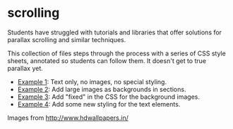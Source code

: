 scrolling
=========

Students have struggled with tutorials and libraries that offer solutions for parallax scrolling and similar techniques.

This collection of files steps through the process with a series of CSS style sheets, annotated so students can follow them. It doesn't get to true parallax yet.

+ [Example 1](http://macloo.github.io/scrolling/example1.html): Text only, no images, no special styling.
+ [Example 2](http://macloo.github.io/scrolling/example2.html): Add large images as backgrounds in sections.
+ [Example 3](http://macloo.github.io/scrolling/example3.html): Add "fixed" in the CSS for the background images.
+ [Example 4](http://macloo.github.io/scrolling/example4.html): Add some new styling for the text elements.

Images from http://www.hdwallpapers.in/
